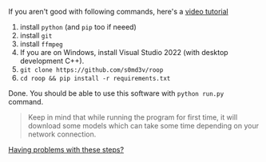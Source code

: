 If you aren't good with following commands, here's a [video tutorial](https://youtu.be/OI1LEN-SgLM)

1. install `python` (and `pip` too if neeed)
2. install `git`
3. install `ffmpeg`
4. If you are on Windows, install Visual Studio 2022 (with desktop development C++).
4. `git clone https://github.com/s0md3v/roop`
5. `cd roop && pip install -r requirements.txt`

Done. You should be able to use this software with `python run.py` command.

> Keep in mind that while running the program for first time, it will download some models which can take some time depending on your network connection.

[Having problems with these steps?](https://github.com/s0md3v/roop/wiki/Troubleshooting)